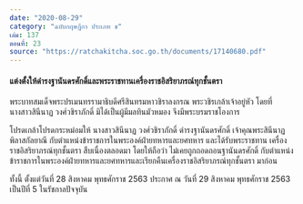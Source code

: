 ```yaml
---
date: "2020-08-29"
category: "ฉบับกฤษฎีกา ประเภท ข"
เล่ม: 137
ตอนที่: 23
source: "https://ratchakitcha.soc.go.th/documents/17140680.pdf"
---
```


#### แต่งตั้งให้ดำรงฐานันดรศักดิ์และพระราชทานเครื่องราชอิสริยาภรณ์ทุกชั้นตรา

พระบาทสมเด็จพระปรเมนทรรามาธิบดีศรีสินทรมหาวชิราลงกรณ
พระวชิรเกล้าเจ้าอยู่หัว
โดยที่ นางสาวสินีนาฏ วงศ์วชิราภักดิ์ มิได้เป็นผู้มีมลทินมัวหมอง จึงมีพระบรมราชโองการ

โปรดเกล้าโปรดกระหม่อมให้ นางสาวสินีนาฏ วงศ์วชิราภักดิ์ ดำรงฐานันดรศักดิ์ เจ้าคุณพระสินีนาฏ
พิลาสกัลยาณี กับตำแหน่งข้าราชการในพระองค์ฝ่ายทหารและยศทหาร และได้รับพระราชทาน
เครื่องราชอิสริยาภรณ์ทุกชั้นตรา สืบเนื่องตลอดมา โดยให้ถือว่า ไม่เคยถูกถอดถอนฐานันดรศักดิ์
กับตำแหน่งข้าราชการในพระองค์ฝ่ายทหารและยศทหารและเรียกคืนเครื่องราชอิสริยาภรณ์ทุกชั้นตรา
มาก่อน

ทั้งนี้ ตั้งแต่วันที่ 28 สิงหาคม พุทธศักราช 2563
ประกาศ ณ วันที่ 29 สิงหาคม พุทธศักราช 2563 เป็นปีที่ 5 ในรัชกาลปัจจุบัน